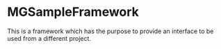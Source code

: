 # MGSampleFramework
This is a framework which has the purpose to provide an interface to be used from a different project.
